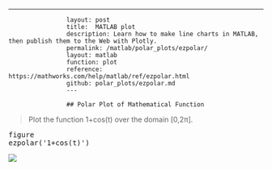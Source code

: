 ---
                    layout: post
                    title:  MATLAB plot
                    description: Learn how to make line charts in MATLAB, then publish them to the Web with Plotly.
                    permalink: /matlab/polar_plots/ezpolar/
                    layout: matlab
                    function: plot
                    reference: https://mathworks.com/help/matlab/ref/ezpolar.html
                    github: polar_plots/ezpolar.md
                    ---

                    ## Polar Plot of Mathematical Function 









> Plot the function 1+cos(t) over the domain [0,2π].

<pre class="mcode">figure
ezpolar('1+cos(t)')</pre>

![](https://mathworks.com/help/examples/graphics/win64/CreatePolarPlotOfMathematicalFunctionExample_01.png)

